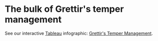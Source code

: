 # The bulk of Grettir's temper management

See our interactive [Tableau](http://public.tableau.com/en-us/s/) infographic: [Grettir's Temper Management](http://public.tableau.com/views/GrettirsTemper/GrettirsTemper?:embed=y&:display_count=yes).
